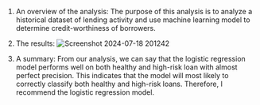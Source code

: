 1. An overview of the analysis: The purpose of this analysis is to analyze a historical dataset of lending activity and use machine learning model to determine credit-worthiness of borrowers.

2. The results: ![Screenshot 2024-07-18 201242](https://github.com/user-attachments/assets/d61d6c89-96d8-47f2-9f75-e8d964cbae21)

3. A summary: From our analysis, we can say that the logistic regression model performs well on both healthy and high-risk loan with almost perfect precision. This indicates that the model will most likely to correctly classify both healthy and high-risk loans. Therefore, I recommend the logistic regression model.
